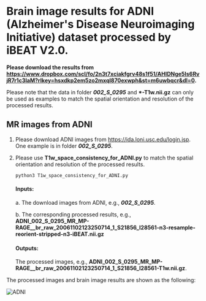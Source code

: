 # Brain image results for ADNI (Alzheimer's Disease Neuroimaging Initiative) dataset processed by iBEAT V2.0.

__Please download the results from https://www.dropbox.com/scl/fo/2n3t7xciakfgrv48s1f51/AHIDNge5Is6RvjR7r1c3IaM?rlkey=hsxdkp2em5zo2mxql870exwph&st=m6uwbqcr&dl=0.__ 

Please note that the data in folder ***002_S_0295*** and __*-T1w.nii.gz__ can only be used as examples to match the spatial orientation and resolution of the processed results. 

## MR images from ADNI

1. Please download ADNI images from https://ida.loni.usc.edu/login.jsp. One example is in folder ***002_S_0295***. 
2. Please use __T1w_space_consistency_for_ADNI.py__ to match the spatial orientation and resolution of the processed results.

   `python3 T1w_space_consistency_for_ADNI.py`

    #### Inputs:

      a. The download images from ADNI, e.g., ***002_S_0295***.

      b. The corresponding processed results, e.g., __ADNI_002_S_0295_MR_MP-RAGE__br_raw_20061102123250714_1_S21856_I28561-n3-resample-reorient-stripped-n3-iBEAT.nii.gz__
   
    #### Outputs:

      The processed images, e.g., __ADNI_002_S_0295_MR_MP-RAGE__br_raw_20061102123250714_1_S21856_I28561-T1w.nii.gz__.
   
The processed images and brain image results are shown as the following:

 ![ADNI](https://github.com/DBC-Lab/Brain_images_processed/assets/110405481/065d5bca-22cd-4221-8388-3349068ecf12)


